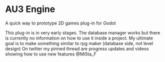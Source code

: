 # AU3 Engine 
A quick way to prototype 2D games
plug-in for Godot

This plug-in is in very early stages. The database manager works but there is currently no information on how to use it inside a project. 
My ultimate goal is to make something similar to rpg maker (database side, not level design)
On twitter my pinned thread are progress updates and videos showing how to use new features @Mi5ta_F

